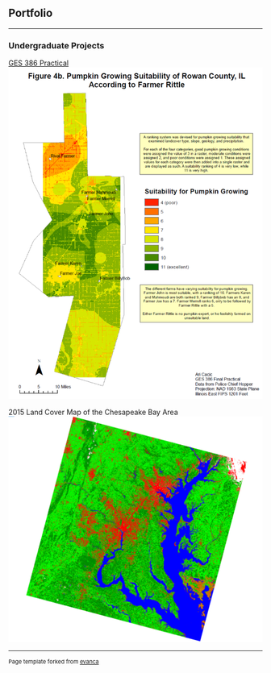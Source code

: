 ## Portfolio

---

### Undergraduate Projects


[GES 386 Practical](/pdf/GES386_Practical.pdf)
<img src="images/386Practical.PNG"/>


2015 Land Cover Map of the Chesapeake Bay Area
<img src="images/2015LandCover.PNG"/>


---
<p style="font-size:11px">Page template forked from <a href="https://github.com/evanca/quick-portfolio">evanca</a></p>
<!-- Remove above link if you don't want to attibute -->
